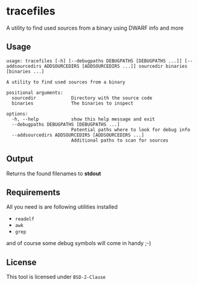# tracefiles

A utility to find used sources from a binary using DWARF info and more

## Usage

```text
usage: tracefiles [-h] [--debugpaths DEBUGPATHS [DEBUGPATHS ...]] [--addsourcedirs ADDSOURCEDIRS [ADDSOURCEDIRS ...]] sourcedir binaries [binaries ...]

A utility to find used sources from a binary

positional arguments:
  sourcedir             Directory with the source code
  binaries              The binaries to inspect

options:
  -h, --help            show this help message and exit
  --debugpaths DEBUGPATHS [DEBUGPATHS ...]
                        Potential paths where to look for debug info
  --addsourcedirs ADDSOURCEDIRS [ADDSOURCEDIRS ...]
                        Additional paths to scan for sources
```

## Output

Returns the found filenames to **stdout**

## Requirements

All you need is are following utilities installed

- `readelf`
- `awk`
- `grep`

and of course some debug symbols will come in handy ;-)

## License

This tool is licensed under `BSD-2-Clause`
